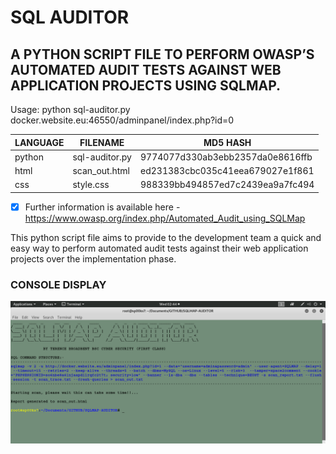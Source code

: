 # SQL AUDITOR
## A PYTHON SCRIPT FILE TO PERFORM OWASP’S AUTOMATED AUDIT TESTS AGAINST WEB APPLICATION PROJECTS USING SQLMAP.

Usage: python sql-auditor.py docker.website.eu:46550/adminpanel/index.php?id=0

| LANGUAGE | FILENAME       | MD5 HASH                         | 
|--------  |---------       |---------                         | 
| python   | sql-auditor.py | 9774077d330ab3ebb2357da0e8616ffb | 
| html     | scan_out.html  | ed231383cbc035c41eea679027e1f861 | 
| css      | style.css      | 988339bb494857ed7c2439ea9a7fc494 |

-[x] Further information is available here - https://www.owasp.org/index.php/Automated_Audit_using_SQLMap

This python script file aims to provide to the development team a quick and easy way to perform automated audit tests against their web application projects over the implementation phase.

### CONSOLE DISPLAY
![Screenshot](picture1.png) 

